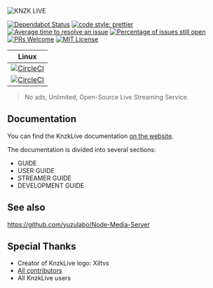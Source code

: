 ![KNZK LIVE](https://user-images.githubusercontent.com/38746192/54084345-d1668380-4372-11e9-96b9-42361b974953.gif)

[![Dependabot Status](https://api.dependabot.com/badges/status?host=github&repo=yuzulabo/KnzkLive)](https://dependabot.com)
[![code style: prettier](https://badgen.net/badge/code%20style/prettier/pink)](https://github.com/prettier/prettier)
[![Average time to resolve an issue](https://isitmaintained.com/badge/resolution/yuzulabo/KnzkLive.svg)](https://isitmaintained.com/project/yuzulabo/KnzkLive 'Average time to resolve an issue')
[![Percentage of issues still open](https://isitmaintained.com/badge/open/yuzulabo/KnzkLive.svg)](https://isitmaintained.com/project/yuzulabo/KnzkLive 'Percentage of issues still open')
[![PRs Welcome](https://badgen.net/badge/PRs/welcome/green)](https://github.com/yuzulabo/KnzkLive/pulls)
[![MIT License](https://badgen.net/badge/license/MPL-2.0/blue)](LICENSE)

|                                                              Linux                                                               |
| :------------------------------------------------------------------------------------------------------------------------------: |
|        [![CircleCI](https://circleci.com/gh/yuzulabo/KnzkLive.svg?style=svg)](https://circleci.com/gh/yuzulabo/KnzkLive)         |
| [![CircleCI](https://buildstats.info/circleci/chart/yuzulabo/KnzkLive?branch=master)](https://circleci.com/gh/yuzulabo/KnzkLive) |

> No ads, Unlimited, Open-Source Live Streaming Service.

## Documentation

You can find the KnzkLive documentation [on the website](https://knzklive-docs.knzk.me).

The documentation is divided into several sections:

- GUIDE
- USER GUIDE
- STREAMER GUIDE
- DEVELOPMENT GUIDE

## See also

https://github.com/yuzulabo/Node-Media-Server

## Special Thanks

- Creator of KnzkLive logo: Xiltvs
- [All contributors](https://github.com/yuzulabo/KnzkLive/graphs/contributors)
- All KnzkLive users
